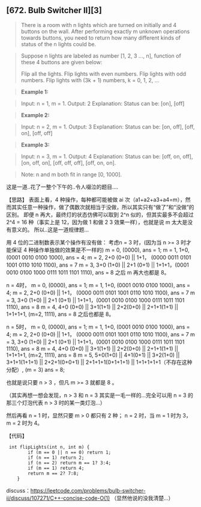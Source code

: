 ## [672. Bulb Switcher II][3]

>  There is a room with n lights which are turned on initially and 4 buttons on the wall. After performing exactly m unknown operations towards buttons, you need to return how many different kinds of status of the n lights could be.

>Suppose n lights are labeled as number [1, 2, 3 ..., n], function of these 4 buttons are given below:
>
>   Flip all the lights.
>   Flip lights with even numbers.
>   Flip lights with odd numbers.
>   Flip lights with (3k + 1) numbers, k = 0, 1, 2, ...

>**Example 1:**

>Input: n = 1, m = 1.
>Output: 2
>Explanation: Status can be: [on], [off]

>**Example 2:**

>Input: n = 2, m = 1.
>Output: 3
>Explanation: Status can be: [on, off], [off, on], [off, off]

>**Example 3:**

>Input: n = 3, m = 1.
>Output: 4
>Explanation: Status can be: [off, on, off], [on, off, on], [off, off, off], [off, on, on].

>Note: n and m both fit in range [0, 1000].

这是一道..花了一整个下午的..令人啜泣的题目....

【思路】
表面上看，4 种操作，每种都可能被做 ai 次（a1+a2+a3+a4=m），然而其实任意一种操作，做了偶数次就相当于没做，所以其实只有“做了”和“没做”的区别。
即便 n 再大，最终灯的状态仿佛可以取到 2^n 似的，但其实最多不会超过 2^4 = 16 种（事实上是 12，因为做 1 和做 2 3 效果一样），也就是说 m 太大是没有意义的。
所以..这是一道规律题...

用 4 位的二进制数表示某个操作有没有做：
考虑n = 3 时，(因为当 n >= 3 时才能保证 4 种操作单独做的效果是不一样的)
m = 0, (0000), ans = 1;
m = 1, 1+0, (0001 0010 0100 1000), ans = 4;
m = 2, 2+0 (0+0) || 1+1， (0000 0011 0101 1001 0110 1010 1100), ans = 7
m = 3, 3+0 (1+0) || 2+1 (0+1) || 1+1+1，(0001 0010 0100 1000 0111 1011 1101 1110), ans = 8
之后 m 再大也都是 8。

n = 4时，
m = 0, (0000), ans = 1;
m = 1, 1+0, (0001 0010 0100 1000), ans = 4;
m = 2, 2+0 (0+0) || 1+1， (0000 0011 0101 1001 0110 1010 1100), ans = 7
m = 3, 3+0 (1+0) || 2+1 (0+1) || 1+1+1，(0001 0010 0100 1000 0111 1011 1101 1110), ans = 8
m = 4, 4+0 (0+0) || 3+1(1+1) || 2+2(0+0) || 2+1+1(1+1) || 1+1+1+1, (m=2, 1111), ans = 8
之后也都是 8。

n = 5时，
m = 0, (0000), ans = 1;
m = 1, 1+0, (0001 0010 0100 1000), ans = 4;
m = 2, 2+0 (0+0) || 1+1， (0000 0011 0101 1001 0110 1010 1100), ans = 7
m = 3, 3+0 (1+0) || 2+1 (0+1) || 1+1+1，(0001 0010 0100 1000 0111 1011 1101 1110), ans = 8
m = 4, 4+0 (0+0) || 3+1(1+1) || 2+2(0+0) || 2+1+1(1+1) || 1+1+1+1, (m=2, 1111), ans = 8
m = 5, 5+0(1+0) || 4+1(0+1) || 3+2(1+0) || 3+1+1(1+1+1) || 2+2+1(0+0+1) || 2+1+1+1(0+1+1+1) || 1+1+1+1+1（不存在这种分配）, (m = 3) ans = 8;

也就是说只要 n > 3 ，但凡 m >= 3 就都是 8 。

（其实再想一想会发现，n > 3 和 n = 3 其实是一毛一样的...完全可以用 n = 3 的那三个灯泡代表 n > 3 时的某一类灯泡...）

然后再看 
n = 1 时，显然只要 m > 0 都只有 2 种；
n = 2 时，当 m = 1 时为 3，m = 2 时为 4。

【代码】
```
 int flipLights(int n, int m) {
        if (m == 0 || n == 0) return 1;
        if (n == 1) return 2;
        if (n == 2) return m == 1? 3:4;
        if (m == 1) return 4;
        return m == 2? 7:8;
    }
```

discuss：https://leetcode.com/problems/bulb-switcher-ii/discuss/107271/C++-concise-code-O(1)
（显然他说的没我清楚...）